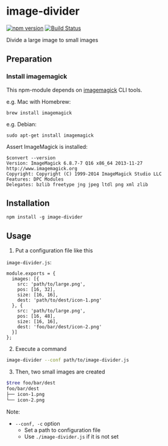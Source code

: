# image-divider

[![npm version](https://badge.fury.io/js/image-divider.svg)](http://badge.fury.io/js/image-divider)
[![Build Status](https://travis-ci.org/kjirou/image-divider.svg?branch=master)](https://travis-ci.org/kjirou/image-divider)

Divide a large image to small images


## Preparation
### Install imagemagick
This npm-module depends on [imagemagick](http://www.imagemagick.org/) CLI tools.

e.g. Mac with Homebrew:
```
brew install imagemagick
```

e.g. Debian:
```
sudo apt-get install imagemagick
```

Assert ImageMagick is installed:
```
$convert --version
Version: ImageMagick 6.8.7-7 Q16 x86_64 2013-11-27 http://www.imagemagick.org
Copyright: Copyright (C) 1999-2014 ImageMagick Studio LLC
Features: DPC Modules
Delegates: bzlib freetype jng jpeg ltdl png xml zlib
```


## Installation
```
npm install -g image-divider
```


## Usage
1) Put a configuration file like this

`image-divider.js`:
```
module.exports = {
  images: [{
    src: 'path/to/large.png',
    pos: [16, 32],
    size: [16, 16],
    dest: 'path/to/dest/icon-1.png'
  }, {
    src: 'path/to/large.png',
    pos: [16, 48],
    size: [16, 16],
    dest: 'foo/bar/dest/icon-2.png'
  }]
};
```

2) Execute a command

```bash
image-divider --conf path/to/image-divider.js
```

3) Then, two small images are created

```bash
$tree foo/bar/dest
foo/bar/dest
├── icon-1.png
└── icon-2.png
```

Note:
- `--conf, -c` option
  - Set a path to configuration file
  - Use `./image-divider.js` if it is not set

